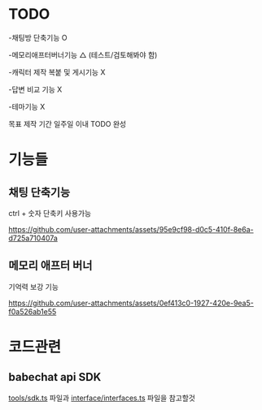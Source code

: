 
# TODO

-채팅방 단축기능 O

-메모리애프터버너기능 △ (테스트/검토해봐야 함)

-캐릭터 제작 복붙 및 게시기능 X

-답변 비교 기능 X

-테마기능 X

목표 제작 기간 일주일 이내 TODO 완성

# 기능들
## 채팅 단축기능

ctrl + 숫자 단축키 사용가능

https://github.com/user-attachments/assets/95e9cf98-d0c5-410f-8e6a-d725a710407a

## 메모리 애프터 버너

기억력 보강 기능



https://github.com/user-attachments/assets/0ef413c0-1927-420e-9ea5-f0a526ab1e55



# 코드관련
## babechat api SDK
[tools/sdk.ts](https://github.com/sickwrtn/BetterBabechat/blob/main/source/tools/sdk.ts) 파일과 [interface/interfaces.ts](https://github.com/sickwrtn/BetterBabechat/blob/main/source/interface/interfaces.ts) 파일을 참고할것




